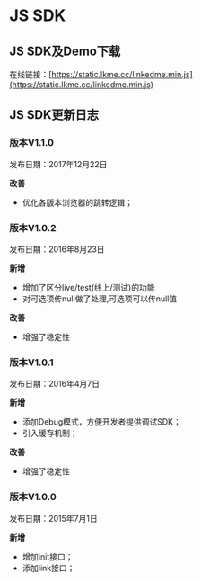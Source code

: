 # JS SDK

## JS SDK及Demo下载

在线链接：[https://static.lkme.cc/linkedme.min.js](https://static.lkme.cc/linkedme.min.js)

## JS SDK更新日志

### 版本V1.1.0

发布日期：2017年12月22日

**改善**

* 优化各版本浏览器的跳转逻辑；

### 版本V1.0.2

发布日期：2016年8月23日

**新增**

* 增加了区分live/test\(线上/测试\)的功能
* 对可选项传null做了处理,可选项可以传null值

**改善**

* 增强了稳定性

### 版本V1.0.1

发布日期：2016年4月7日

**新增**

* 添加Debug模式，方便开发者提供调试SDK；
* 引入缓存机制；

**改善**

* 增强了稳定性

### 版本V1.0.0

发布日期：2015年7月1日

**新增**

* 增加init接口；
* 添加link接口；

